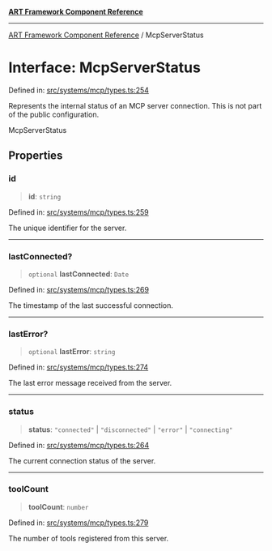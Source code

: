 [**ART Framework Component Reference**](../README.md)

***

[ART Framework Component Reference](../README.md) / McpServerStatus

# Interface: McpServerStatus

Defined in: [src/systems/mcp/types.ts:254](https://github.com/hashangit/ART/blob/1e49ae91e230443ba790ac800658233963b3d60c/src/systems/mcp/types.ts#L254)

Represents the internal status of an MCP server connection.
This is not part of the public configuration.

 McpServerStatus

## Properties

### id

> **id**: `string`

Defined in: [src/systems/mcp/types.ts:259](https://github.com/hashangit/ART/blob/1e49ae91e230443ba790ac800658233963b3d60c/src/systems/mcp/types.ts#L259)

The unique identifier for the server.

***

### lastConnected?

> `optional` **lastConnected**: `Date`

Defined in: [src/systems/mcp/types.ts:269](https://github.com/hashangit/ART/blob/1e49ae91e230443ba790ac800658233963b3d60c/src/systems/mcp/types.ts#L269)

The timestamp of the last successful connection.

***

### lastError?

> `optional` **lastError**: `string`

Defined in: [src/systems/mcp/types.ts:274](https://github.com/hashangit/ART/blob/1e49ae91e230443ba790ac800658233963b3d60c/src/systems/mcp/types.ts#L274)

The last error message received from the server.

***

### status

> **status**: `"connected"` \| `"disconnected"` \| `"error"` \| `"connecting"`

Defined in: [src/systems/mcp/types.ts:264](https://github.com/hashangit/ART/blob/1e49ae91e230443ba790ac800658233963b3d60c/src/systems/mcp/types.ts#L264)

The current connection status of the server.

***

### toolCount

> **toolCount**: `number`

Defined in: [src/systems/mcp/types.ts:279](https://github.com/hashangit/ART/blob/1e49ae91e230443ba790ac800658233963b3d60c/src/systems/mcp/types.ts#L279)

The number of tools registered from this server.
